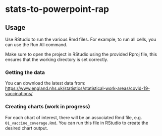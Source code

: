 # stats-to-powerpoint-rap

## Usage

Use RStudio to run the various Rmd files. For example, to run all cells, you can use the Run All command.

Make sure to open the project in RStudio using the provided Rproj file, this ensures that the working directory is set correctly.

### Getting the data

You can download the latest data from:
https://www.england.nhs.uk/statistics/statistical-work-areas/covid-19-vaccinations/

### Creating charts (work in progress)

For each chart of interest, there will be an associated Rmd file, e.g. `01_vaccine_coverage.Rmd`. You can run this file in RStudio to create the desired chart output.

